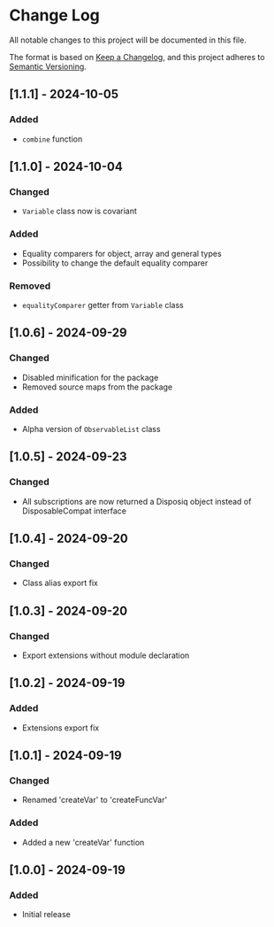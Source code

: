 # Change Log

All notable changes to this project will be documented in this file.

The format is based on [Keep a Changelog](https://keepachangelog.com/en/1.0.0/),
and this project adheres to [Semantic Versioning](https://semver.org/spec/v2.0.0.html).

## [1.1.1] - 2024-10-05

### Added

- `combine` function

## [1.1.0] - 2024-10-04

### Changed

- `Variable` class now is covariant

### Added

- Equality comparers for object, array and general types
- Possibility to change the default equality comparer

### Removed

- `equalityComparer` getter from `Variable` class

## [1.0.6] - 2024-09-29

### Changed

- Disabled minification for the package
- Removed source maps from the package

### Added

- Alpha version of `ObservableList` class

## [1.0.5] - 2024-09-23

### Changed

- All subscriptions are now returned a Disposiq object instead of DisposableCompat interface

## [1.0.4] - 2024-09-20

### Changed

- Class alias export fix

## [1.0.3] - 2024-09-20

### Changed

- Export extensions without module declaration

## [1.0.2] - 2024-09-19

### Added

- Extensions export fix

## [1.0.1] - 2024-09-19

### Changed

- Renamed 'createVar' to 'createFuncVar'

### Added

- Added a new 'createVar' function

## [1.0.0] - 2024-09-19

### Added

- Initial release